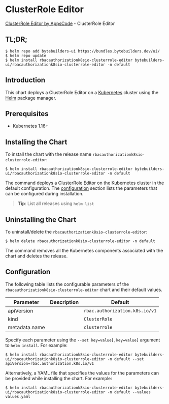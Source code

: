 # ClusterRole Editor

[ClusterRole Editor by AppsCode](https://byte.builders) - ClusterRole Editor

## TL;DR;

```console
$ helm repo add bytebuilders-ui https://bundles.bytebuilders.dev/ui/
$ helm repo update
$ helm install rbacauthorizationk8sio-clusterrole-editor bytebuilders-ui/rbacauthorizationk8sio-clusterrole-editor -n default
```

## Introduction

This chart deploys a ClusterRole Editor on a [Kubernetes](http://kubernetes.io) cluster using the [Helm](https://helm.sh) package manager.

## Prerequisites

- Kubernetes 1.16+

## Installing the Chart

To install the chart with the release name `rbacauthorizationk8sio-clusterrole-editor`:

```console
$ helm install rbacauthorizationk8sio-clusterrole-editor bytebuilders-ui/rbacauthorizationk8sio-clusterrole-editor -n default
```

The command deploys a ClusterRole Editor on the Kubernetes cluster in the default configuration. The [configuration](#configuration) section lists the parameters that can be configured during installation.

> **Tip**: List all releases using `helm list`

## Uninstalling the Chart

To uninstall/delete the `rbacauthorizationk8sio-clusterrole-editor`:

```console
$ helm delete rbacauthorizationk8sio-clusterrole-editor -n default
```

The command removes all the Kubernetes components associated with the chart and deletes the release.

## Configuration

The following table lists the configurable parameters of the `rbacauthorizationk8sio-clusterrole-editor` chart and their default values.

|   Parameter   | Description |            Default             |
|---------------|-------------|--------------------------------|
| apiVersion    |             | `rbac.authorization.k8s.io/v1` |
| kind          |             | `ClusterRole`                  |
| metadata.name |             | `clusterrole`                  |


Specify each parameter using the `--set key=value[,key=value]` argument to `helm install`. For example:

```console
$ helm install rbacauthorizationk8sio-clusterrole-editor bytebuilders-ui/rbacauthorizationk8sio-clusterrole-editor -n default --set apiVersion=rbac.authorization.k8s.io/v1
```

Alternatively, a YAML file that specifies the values for the parameters can be provided while
installing the chart. For example:

```console
$ helm install rbacauthorizationk8sio-clusterrole-editor bytebuilders-ui/rbacauthorizationk8sio-clusterrole-editor -n default --values values.yaml
```
